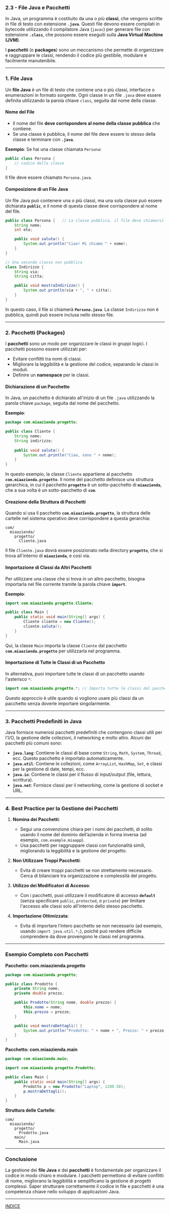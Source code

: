 ### **2.3 - File Java e Pacchetti**

In Java, un programma è costituito da una o più **classi**, che vengono scritte in file di testo con estensione **`.java`**. Questi file devono essere compilati in bytecode utilizzando il compilatore Java (`javac`) per generare file con estensione **`.class`**, che possono essere eseguiti sulla **Java Virtual Machine (JVM)**.

I **pacchetti** (o **packages**) sono un meccanismo che permette di organizzare e raggruppare le classi, rendendo il codice più gestibile, modulare e facilmente manutenibile.

---

### **1. File Java**

Un **file Java** è un file di testo che contiene una o più classi, interfacce o enumerazioni in formato sorgente. Ogni classe in un file `.java` deve essere definita utilizzando la parola chiave `class`, seguita dal nome della classe.

#### **Nome del File**
- Il nome del file **deve corrispondere al nome della classe pubblica** che contiene.
- Se una classe è pubblica, il nome del file deve essere lo stesso della classe e terminare con **`.java`**.

**Esempio**:
Se hai una classe chiamata `Persona`:
```java
public class Persona {
    // codice della classe
}
```
Il file deve essere chiamato `Persona.java`.

#### **Composizione di un File Java**
Un file Java può contenere una o più classi, ma una sola classe può essere dichiarata **`public`**, e il nome di questa classe deve corrispondere al nome del file.

```java
public class Persona {   // La classe pubblica, il file deve chiamarsi Persona.java
    String nome;
    int eta;

    public void saluta() {
        System.out.println("Ciao! Mi chiamo " + nome);
    }
}

// Una seconda classe non pubblica
class Indirizzo {
    String via;
    String citta;

    public void mostraIndirizzo() {
        System.out.println(via + ", " + citta);
    }
}
```

In questo caso, il file si chiamerà **`Persona.java`**. La classe `Indirizzo` non è pubblica, quindi può essere inclusa nello stesso file.

---

### **2. Pacchetti (Packages)**

I **pacchetti** sono un modo per organizzare le classi in gruppi logici. I pacchetti possono essere utilizzati per:
- Evitare conflitti tra nomi di classi.
- Migliorare la leggibilità e la gestione del codice, separando le classi in moduli.
- Definire un **namespace** per le classi.

#### **Dichiarazione di un Pacchetto**
In Java, un pacchetto è dichiarato all'inizio di un file `.java` utilizzando la parola chiave `package`, seguita dal nome del pacchetto.

**Esempio**:
```java
package com.miaazienda.progetto;

public class Cliente {
    String nome;
    String indirizzo;
    
    public void saluta() {
        System.out.println("Ciao, sono " + nome);
    }
}
```

In questo esempio, la classe `Cliente` appartiene al pacchetto **`com.miaazienda.progetto`**. Il nome del pacchetto definisce una struttura gerarchica, in cui il pacchetto **`progetto`** è un sotto-pacchetto di **`miaazienda`**, che a sua volta è un sotto-pacchetto di **`com`**.

#### **Creazione della Struttura di Pacchetti**

Quando si usa il pacchetto **`com.miaazienda.progetto`**, la struttura delle cartelle nel sistema operativo deve corrispondere a questa gerarchia:
```
com/
  miaazienda/
    progetto/
      Cliente.java
```
Il file `Cliente.java` dovrà essere posizionato nella directory **`progetto`**, che si trova all'interno di **`miaazienda`**, e così via.

#### **Importazione di Classi da Altri Pacchetti**
Per utilizzare una classe che si trova in un altro pacchetto, bisogna importarla nel file corrente tramite la parola chiave **`import`**.

**Esempio**:
```java
import com.miaazienda.progetto.Cliente;

public class Main {
    public static void main(String[] args) {
        Cliente cliente = new Cliente();
        cliente.saluta();
    }
}
```
Qui, la classe `Main` importa la classe `Cliente` dal pacchetto **`com.miaazienda.progetto`** per utilizzarla nel programma.

#### **Importazione di Tutte le Classi di un Pacchetto**
In alternativa, puoi importare tutte le classi di un pacchetto usando l'asterisco `*`:
```java
import com.miaazienda.progetto.*; // Importa tutte le classi del pacchetto
```
Questo approccio è utile quando si vogliono usare più classi da un pacchetto senza doverle importare singolarmente.

---

### **3. Pacchetti Predefiniti in Java**

Java fornisce numerosi pacchetti predefiniti che contengono classi utili per l'I/O, la gestione delle collezioni, il networking e molto altro. Alcuni dei pacchetti più comuni sono:

- **`java.lang`**: Contiene le classi di base come `String`, `Math`, `System`, `Thread`, ecc. Questo pacchetto è importato automaticamente.
- **`java.util`**: Contiene le collezioni, come `ArrayList`, `HashMap`, `Set`, e classi per la gestione di date, tempi, ecc.
- **`java.io`**: Contiene le classi per il flusso di input/output (file, lettura, scrittura).
- **`java.net`**: Fornisce classi per il networking, come la gestione di socket e URL.

---

### **4. Best Practice per la Gestione dei Pacchetti**

1. **Nomina dei Pacchetti**:
   - Segui una convenzione chiara per i nomi dei pacchetti, di solito usando il nome del dominio dell’azienda in forma inversa (ad esempio, `com.example.miaapp`).
   - Usa pacchetti per raggruppare classi con funzionalità simili, migliorando la leggibilità e la gestione del progetto.

2. **Non Utilizzare Troppi Pacchetti**:
   - Evita di creare troppi pacchetti se non strettamente necessario. Cerca di bilanciare tra organizzazione e complessità del progetto.

3. **Utilizzo dei Modificatori di Accesso**:
   - Con i pacchetti, puoi utilizzare il modificatore di accesso **`default`** (senza specificare `public`, `protected`, o `private`) per limitare l'accesso alle classi solo all'interno dello stesso pacchetto.

4. **Importazione Ottimizzata**:
   - Evita di importare l’intero pacchetto se non necessario (ad esempio, usando `import java.util.*;`), poiché può rendere difficile comprendere da dove provengono le classi nel programma.

---

### **Esempio Completo con Pacchetti**

**Pacchetto: com.miaazienda.progetto**
```java
package com.miaazienda.progetto;

public class Prodotto {
    private String nome;
    private double prezzo;

    public Prodotto(String nome, double prezzo) {
        this.nome = nome;
        this.prezzo = prezzo;
    }

    public void mostraDettagli() {
        System.out.println("Prodotto: " + nome + ", Prezzo: " + prezzo);
    }
}
```

**Pacchetto: com.miaazienda.main**
```java
package com.miaazienda.main;

import com.miaazienda.progetto.Prodotto;

public class Main {
    public static void main(String[] args) {
        Prodotto p = new Prodotto("Laptop", 1200.50);
        p.mostraDettagli();
    }
}
```

**Struttura delle Cartelle**:
```
com/
  miaazienda/
    progetto/
      Prodotto.java
    main/
      Main.java
```

---

### **Conclusione**

La gestione dei **file Java** e dei **pacchetti** è fondamentale per organizzare il codice in modo chiaro e modulare. I pacchetti permettono di evitare conflitti di nome, migliorano la leggibilità e semplificano la gestione di progetti complessi. Saper strutturare correttamente il codice in file e pacchetti è una competenza chiave nello sviluppo di applicazioni Java.

--- 
[INDICE](README.md) 